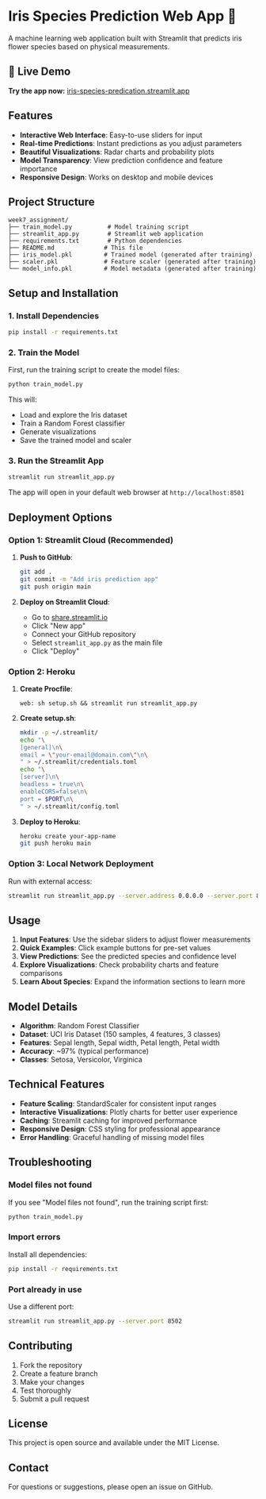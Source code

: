 # Iris Species Prediction Web App 🌸

A machine learning web application built with Streamlit that predicts iris flower species based on physical measurements.

## 🚀 **Live Demo**
**Try the app now:** [iris-species-predication.streamlit.app](https://iris-species-predication.streamlit.app)

## Features

- **Interactive Web Interface**: Easy-to-use sliders for input
- **Real-time Predictions**: Instant predictions as you adjust parameters
- **Beautiful Visualizations**: Radar charts and probability plots
- **Model Transparency**: View prediction confidence and feature importance
- **Responsive Design**: Works on desktop and mobile devices

## Project Structure

```
week7_assignment/
├── train_model.py          # Model training script
├── streamlit_app.py        # Streamlit web application
├── requirements.txt        # Python dependencies
├── README.md              # This file
├── iris_model.pkl         # Trained model (generated after training)
├── scaler.pkl             # Feature scaler (generated after training)
└── model_info.pkl         # Model metadata (generated after training)
```

## Setup and Installation

### 1. Install Dependencies

```bash
pip install -r requirements.txt
```

### 2. Train the Model

First, run the training script to create the model files:

```bash
python train_model.py
```

This will:
- Load and explore the Iris dataset
- Train a Random Forest classifier
- Generate visualizations
- Save the trained model and scaler

### 3. Run the Streamlit App

```bash
streamlit run streamlit_app.py
```

The app will open in your default web browser at `http://localhost:8501`

## Deployment Options

### Option 1: Streamlit Cloud (Recommended)

1. **Push to GitHub**:
   ```bash
   git add .
   git commit -m "Add iris prediction app"
   git push origin main
   ```

2. **Deploy on Streamlit Cloud**:
   - Go to [share.streamlit.io](https://share.streamlit.io)
   - Click "New app"
   - Connect your GitHub repository
   - Select `streamlit_app.py` as the main file
   - Click "Deploy"

### Option 2: Heroku

1. **Create Procfile**:
   ```
   web: sh setup.sh && streamlit run streamlit_app.py
   ```

2. **Create setup.sh**:
   ```bash
   mkdir -p ~/.streamlit/
   echo "\
   [general]\n\
   email = \"your-email@domain.com\"\n\
   " > ~/.streamlit/credentials.toml
   echo "\
   [server]\n\
   headless = true\n\
   enableCORS=false\n\
   port = $PORT\n\
   " > ~/.streamlit/config.toml
   ```

3. **Deploy to Heroku**:
   ```bash
   heroku create your-app-name
   git push heroku main
   ```

### Option 3: Local Network Deployment

Run with external access:
```bash
streamlit run streamlit_app.py --server.address 0.0.0.0 --server.port 8501
```

## Usage

1. **Input Features**: Use the sidebar sliders to adjust flower measurements
2. **Quick Examples**: Click example buttons for pre-set values
3. **View Predictions**: See the predicted species and confidence level
4. **Explore Visualizations**: Check probability charts and feature comparisons
5. **Learn About Species**: Expand the information sections to learn more

## Model Details

- **Algorithm**: Random Forest Classifier
- **Dataset**: UCI Iris Dataset (150 samples, 4 features, 3 classes)
- **Features**: Sepal length, Sepal width, Petal length, Petal width
- **Accuracy**: ~97% (typical performance)
- **Classes**: Setosa, Versicolor, Virginica

## Technical Features

- **Feature Scaling**: StandardScaler for consistent input ranges
- **Interactive Visualizations**: Plotly charts for better user experience
- **Caching**: Streamlit caching for improved performance
- **Responsive Design**: CSS styling for professional appearance
- **Error Handling**: Graceful handling of missing model files

## Troubleshooting

### Model files not found
If you see "Model files not found", run the training script first:
```bash
python train_model.py
```

### Import errors
Install all dependencies:
```bash
pip install -r requirements.txt
```

### Port already in use
Use a different port:
```bash
streamlit run streamlit_app.py --server.port 8502
```

## Contributing

1. Fork the repository
2. Create a feature branch
3. Make your changes
4. Test thoroughly
5. Submit a pull request

## License

This project is open source and available under the MIT License.

## Contact

For questions or suggestions, please open an issue on GitHub.
